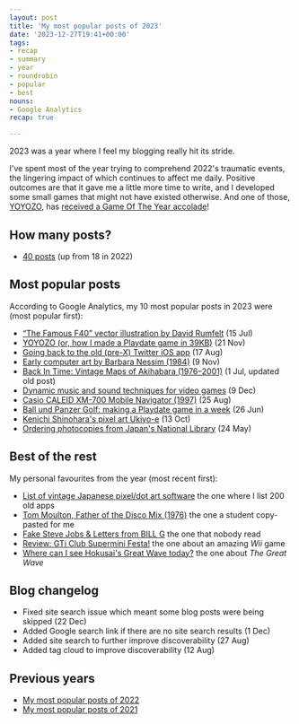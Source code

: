 ```yaml
---
layout: post
title: 'My most popular posts of 2023'
date: '2023-12-27T19:41+00:00'
tags:
- recap
- summary
- year
- roundrobin
- popular
- best
nouns:
- Google Analytics
recap: true

---
```


2023 was a year where I feel my blogging really hit its stride.

I've spent most of the year trying to comprehend 2022's traumatic events, the lingering impact of which continues to affect me daily. Positive outcomes are that it gave me a little more time to write, and I developed some small games that might not have existed otherwise. And one of those, [YOYOZO](/2023/11/21/yoyozo-how-i-made-a-playdate-game-in-39kb/), has [received a Game Of The Year accolade](https://arstechnica.com/gaming/2023/12/ars-technicas-best-video-games-of-2023/7)!

## How many posts?
- [40 posts](/search/?q=2023) (up from 18 in 2022)

## Most popular posts
According to Google Analytics, my 10 most popular posts in 2023 were (most popular first):
- [“The Famous F40” vector illustration by David Rumfelt](/2023/07/15/the-famous-f40-vector-illustration/) (15 Jul) <!-- 25K -->
- [YOYOZO (or, how I made a Playdate game in 39KB)](/2023/11/21/yoyozo-how-i-made-a-playdate-game-in-39kb/) (21 Nov) <!-- 7K -->
- [Going back to the old (pre-X) Twitter iOS app](/2023/08/17/going-back-to-the-old-pre-x-twitter-ios-app/) (17 Aug) <!-- 6K -->
- [Early computer art by Barbara Nessim (1984)](/2023/11/09/early-computer-art-by-barbara-nessim/) (9 Nov) <!-- 6K -->
- [Back In Time: Vintage Maps of Akihabara (1976–2001)](https://blog.gingerbeardman.com/2019/05/11/back-in-time-vintage-maps-of-akihabara/) (1 Jul, updated old post) <!-- 6K -->
- [Dynamic music and sound techniques for video games](/2023/12/09/dynamic-music-and-sound-techniques-for-video-games/) (9 Dec) <!-- 4K -->
- [Casio CALEID XM-700 Mobile Navigator (1997)](/2023/08/25/casio-caleid-xm700-mobile-navigator-hardware/) (25 Aug) <!-- 4K -->
- [Ball und Panzer Golf: making a Playdate game in a week](/2023/06/26/ball-und-panzer-golf-making-a-playdate-game-in-a-week/) (26 Jun) <!-- 4K -->
- [Kenichi Shinohara's pixel art Ukiyo-e](/2023/10/13/kenichi-shinohara-pixel-art-ukiyo-e/) (13 Oct) <!-- 3K -->
- [Ordering photocopies from Japan's National Library](/2023/05/24/ordering-photocopies-from-japans-national-library/) (24 May) <!-- 3K -->

## Best of the rest
My personal favourites from the year (most recent first):
- [List of vintage Japanese pixel/dot art software](/2023/10/21/list-of-vintage-japanese-pixel-dot-art-software/) the one where I list 200 old apps
- [Tom Moulton, Father of the Disco Mix (1976)](/2023/08/22/tom-moulton-father-of-the-disco-mix/) the one a student copy-pasted for me
- [Fake Steve Jobs & Letters from BILL G](/2023/08/19/fake-steve-jobs-and-letters-from-bill-g/) the one that nobody read
- [Review: GTi Club Supermini Festa!](/2023/06/07/gti-cub-supermini-festa/) the one about an amazing *Wii* game
- [Where can I see Hokusai's Great Wave today?](/2023/04/10/where-can-i-see-hokusai-great-wave-today/) the one about *The Great Wave*

## Blog changelog
- Fixed site search issue which meant some blog posts were being skipped (22 Dec)
- Added Google search link if there are no site search results (1 Dec)
- Added site search to further improve discoverability (27 Aug)
- Added tag cloud to improve discoverability (12 Aug)

## Previous years
- [My most popular posts of 2022](/2022/12/31/my-most-popular-posts-of-the-year/)
- [My most popular posts of 2021](/2021/12/31/my-most-popular-posts-of-the-year/)
